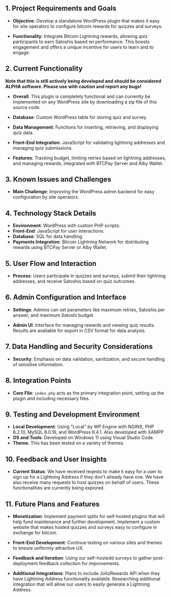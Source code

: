 ## 1. Project Requirements and Goals
- **Objective**: Develop a standalone WordPress plugin that makes it easy for site operators to configure bitcoin rewards for quizzes and surveys.

- **Functionality**: Integrate Bitcoin Lightning rewards, allowing quiz participants to earn Satoshis based on performance.  This boosts engagement and offers a unique incentive for users to learn and to engage.

## 2. Current Functionality
**Note that this is still actively being developed and should be considered ALPHA software.  Please use with caution and report any bugs!**

- **Overall**: This plugin is completely functional and can currently be implemented on any WordPress site by downloading a zip file of this source code. 

- **Database**: Custom WordPress table for storing quiz and survey.

- **Data Management**: Functions for inserting, retrieving, and displaying quiz data.

- **Front-End Integration**: JavaScript for validating lightning addresses and managing quiz submissions.

- **Features**: Tracking budget, limiting retries based on lightning addresses, and managing rewards, integrated with BTCPay Server and Alby Wallet.

## 3. Known Issues and Challenges
- **Main Challenge**: Improving the WordPress admin backend for easy configuration by site operators.

## 4. Technology Stack Details
- **Environment**: WordPress with custom PHP scripts.
- **Front-End**: JavaScript for user interactions.
- **Database**: SQL for data handling.
- **Payments Integration**: Bitcoin Lightning Network for distributing rewards using BTCPay Server or Alby Wallet.

## 5. User Flow and Interaction
- **Process**: Users participate in quizzes and surveys, submit their lightning addresses, and receive Satoshis based on quiz outcomes.

## 6. Admin Configuration and Interface
- **Settings**: Admins can set parameters like maximum retries, Satoshis per answer, and maximum Satoshi budget.

- **Admin UI**: Interface for managing rewards and viewing quiz results.  Results are available for export in CSV format for data analysis.

## 7. Data Handling and Security Considerations
- **Security**: Emphasis on data validation, sanitization, and secure handling of sensitive information.

## 8. Integration Points
- **Core File**: `index.php` acts as the primary integration point, setting up the plugin and including necessary files.

## 9. Testing and Development Environment
- **Local Development**: Using "Local" by WP Engine with NGINX, PHP 8.2.10, MySQL 8.0.16, and WordPress 6.4.1.  Also developed with XAMPP
- **OS and Tools**: Developed on Windows 11 using Visual Studio Code.
- **Theme**: This has been tested on a variety of themes.

## 10. Feedback and User Insights
- **Current Status**: We have received reqests to make it easy for a user to sign up for a Lightning Address if they don't already have one.  We have also receive many requests to host quizzes on behalf of users.  These functionalities are currently being explored. 

## 11. Future Plans and Features
- **Monetization**: Implement payment splits for self-hosted plugins that will help fund maintenance and further development.  Implement a custom website that makes hosted quizzes and surveys easy to configure in exchange for bitcoin.

- **Front-End Development**: Continue testing on various sites and themes to ensure uniformly attractive UX.

- **Feedback and Iteration**: Using our self-hostedd surveys to gather post-deployment feedback collection for improvements.

- **Additional Integrations**: Plans to include JoltzRewards API when they have Lightning Address functionality available.  Researching additional integration that will allow our users to easily generate a Lightning Address.
